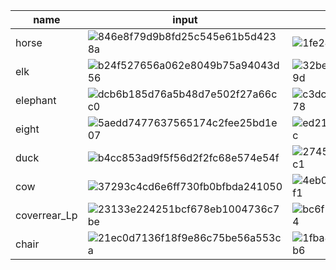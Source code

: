 | name         | input                                                        | output                                                       |
| ------------ | ------------------------------------------------------------ | ------------------------------------------------------------ |
| horse        | ![846e8f79d9b8fd25c545e61b5d4238a](/home/chambin/Documents/GitHub/PU-Net_pytorch/NOTE/results.assets/846e8f79d9b8fd25c545e61b5d4238a.png) | ![1fe24390f19d286534df81dbb6a6ff0](/home/chambin/Documents/GitHub/PU-Net_pytorch/NOTE/results.assets/1fe24390f19d286534df81dbb6a6ff0.png) |
| elk          | ![b24f527656a062e8049b75a94043d56](/home/chambin/Documents/GitHub/PU-Net_pytorch/NOTE/results.assets/b24f527656a062e8049b75a94043d56.png) | ![32be8823fc9b7a90c102877bad8e49d](/home/chambin/Documents/GitHub/PU-Net_pytorch/NOTE/results.assets/32be8823fc9b7a90c102877bad8e49d.png) |
| elephant     | ![dcb6b185d76a5b48d7e502f27a66cc0](/home/chambin/Documents/GitHub/PU-Net_pytorch/NOTE/results.assets/dcb6b185d76a5b48d7e502f27a66cc0.png) | ![c3dc552ed6ec4ee96268a69b09be078](/home/chambin/Documents/GitHub/PU-Net_pytorch/NOTE/results.assets/c3dc552ed6ec4ee96268a69b09be078.png) |
| eight        | ![5aedd7477637565174c2fee25bd1e07](/home/chambin/Documents/GitHub/PU-Net_pytorch/NOTE/results.assets/5aedd7477637565174c2fee25bd1e07.png) | ![ed2127e04da22b827f2ef9e54c35c7c](/home/chambin/Documents/GitHub/PU-Net_pytorch/NOTE/results.assets/ed2127e04da22b827f2ef9e54c35c7c.png) |
| duck         | ![b4cc853ad9f5f56d2f2fc68e574e54f](/home/chambin/Documents/GitHub/PU-Net_pytorch/NOTE/results.assets/b4cc853ad9f5f56d2f2fc68e574e54f.png) | ![27451d50e2de986e1ec47cf1233eac1](/home/chambin/Documents/GitHub/PU-Net_pytorch/NOTE/results.assets/27451d50e2de986e1ec47cf1233eac1.png) |
| cow          | ![37293c4cd6e6ff730fb0bfbda241050](/home/chambin/Documents/GitHub/PU-Net_pytorch/NOTE/results.assets/37293c4cd6e6ff730fb0bfbda241050.png) | ![4eb065b73c9d6d55363812777ea21f1](/home/chambin/Documents/GitHub/PU-Net_pytorch/NOTE/results.assets/4eb065b73c9d6d55363812777ea21f1.png) |
| coverrear_Lp | ![23133e224251bcf678eb1004736c7be](/home/chambin/Documents/GitHub/PU-Net_pytorch/NOTE/results.assets/23133e224251bcf678eb1004736c7be.png) | ![bc6f5b3417a67f51437a0f2814504e4](/home/chambin/Documents/GitHub/PU-Net_pytorch/NOTE/results.assets/bc6f5b3417a67f51437a0f2814504e4.png) |
| chair        | ![21ec0d7136f18f9e86c75be56a553ca](/home/chambin/Documents/GitHub/PU-Net_pytorch/NOTE/results.assets/21ec0d7136f18f9e86c75be56a553ca.png) | ![1fba873003e93eadba52254e9c000b6](/home/chambin/Documents/GitHub/PU-Net_pytorch/NOTE/results.assets/1fba873003e93eadba52254e9c000b6.png) |

